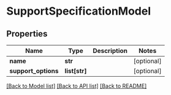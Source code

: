# SupportSpecificationModel

## Properties
Name | Type | Description | Notes
------------ | ------------- | ------------- | -------------
**name** | **str** |  | [optional] 
**support_options** | **list[str]** |  | [optional] 

[[Back to Model list]](../README.md#documentation-for-models) [[Back to API list]](../README.md#documentation-for-api-endpoints) [[Back to README]](../README.md)

